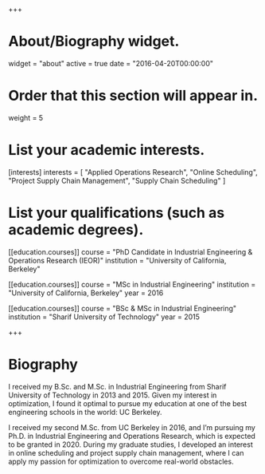 +++
# About/Biography widget.
widget = "about"
active = true
date = "2016-04-20T00:00:00"

# Order that this section will appear in.
weight = 5

# List your academic interests.
[interests]
  interests = [
    "Applied Operations Research",
    "Online Scheduling",
    "Project Supply Chain Management",
    "Supply Chain Scheduling"
  ]

# List your qualifications (such as academic degrees).
[[education.courses]]
  course = "PhD Candidate in Industrial Engineering & Operations Research (IEOR)"
  institution = "University of California, Berkeley"


[[education.courses]]
  course = "MSc in Industrial Engineering"
  institution = "University of California, Berkeley"
  year = 2016

[[education.courses]]
  course = "BSc & MSc in Industrial Engineering"
  institution = "Sharif University of Technology"
  year = 2015

+++

# Biography

I received my B.Sc. and M.Sc. in Industrial Engineering from Sharif University of Technology in 2013 and 2015. Given my interest in optimization, I found it optimal to pursue my education at one of the best engineering schools in the world: UC Berkeley.

I received my second M.Sc. from UC Berkeley in 2016, and I’m pursuing my Ph.D. in Industrial Engineering and Operations Research, which is expected to be granted in 2020. During my graduate studies, I developed an interest in online scheduling and project supply chain management, where I can apply my passion for optimization to overcome real-world obstacles.
